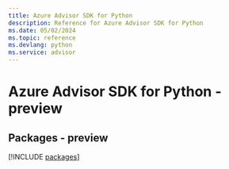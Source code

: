 ```yaml
---
title: Azure Advisor SDK for Python
description: Reference for Azure Advisor SDK for Python
ms.date: 05/02/2024
ms.topic: reference
ms.devlang: python
ms.service: advisor
---
```

# Azure Advisor SDK for Python - preview
## Packages - preview
[!INCLUDE [packages](advisor-index.md)]